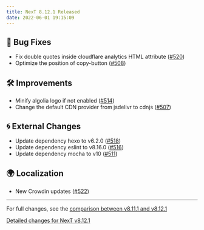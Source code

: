 ```yaml
---
title: NexT 8.12.1 Released
date: 2022-06-01 19:15:09
---
```


## 🐞 Bug Fixes

- Fix double quotes inside cloudflare analytics HTML attribute ([#520](https://github.com/next-theme/hexo-theme-next/pull/520))
- Optimize the position of copy-button ([#508](https://github.com/next-theme/hexo-theme-next/pull/508))

## 🛠 Improvements

- Minify algolia logo if not enabled ([#514](https://github.com/next-theme/hexo-theme-next/pull/514))
- Change the default CDN provider from jsdelivr to cdnjs ([#507](https://github.com/next-theme/hexo-theme-next/pull/507))

## 🌀 External Changes

- Update dependency hexo to v6.2.0 ([#518](https://github.com/next-theme/hexo-theme-next/pull/518))
- Update dependency eslint to v8.16.0 ([#516](https://github.com/next-theme/hexo-theme-next/pull/516))
- Update dependency mocha to v10 ([#511](https://github.com/next-theme/hexo-theme-next/pull/511))

## 🌍 Localization

- New Crowdin updates ([#522](https://github.com/next-theme/hexo-theme-next/pull/522))

***

For full changes, see the [comparison between v8.11.1 and v8.12.1](https://github.com/next-theme/hexo-theme-next/compare/v8.11.1...v8.12.1)

[Detailed changes for NexT v8.12.1](https://github.com/next-theme/hexo-theme-next/releases/tag/v8.12.1)
